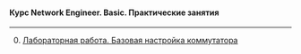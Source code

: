#### Курс Network Engineer. Basic. Практические занятия
____

0. [Лабораторная работа. Базовая настройка коммутатора](Lab_1)